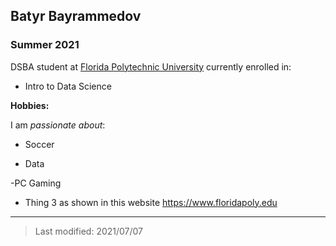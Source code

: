 ## Batyr Bayrammedov

### Summer 2021

DSBA student at [Florida Polytechnic University](https://www.floridapoly.edu) currently enrolled in: 

- Intro to Data Science 

**Hobbies:**

I am _passionate about_: 

- Soccer

- Data 

-PC Gaming

- Thing 3 as shown in this website <https://www.floridapoly.edu>

***

> Last modified: 2021/07/07